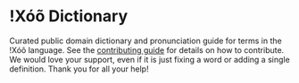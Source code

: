 
# ǃXóõ Dictionary

Curated public domain dictionary and pronunciation guide for terms in the ǃXóõ language. See the [contributing guide](https://github.com/drumworkteam/term/blob/make/.github/contributing.md) for details on how to contribute. We would love your support, even if it is just fixing a word or adding a single definition. Thank you for all your help!